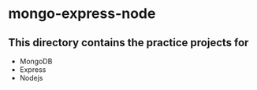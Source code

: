 
# mongo-express-node

## This directory contains the practice projects for

* MongoDB
* Express
* Nodejs